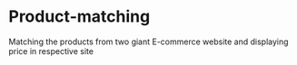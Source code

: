 # Product-matching
Matching the products from two giant E-commerce website and displaying price in respective site
